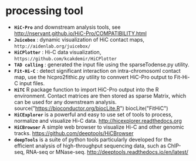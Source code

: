 # processing tool
- **`HiC-Pro`** and downstream analysis tools, see http://nservant.github.io/HiC-Pro/COMPATIBILITY.html
- **`Juicebox`** : dynamic visualization of HiC contact maps, `http://aidenlab.org/juicebox/`
- **`HiCPlotter`** : Hi-C data visualization, `https://github.com/kcakdemir/HiCPlotter`
- **`TAD calling`** : generated the input file using the sparseTodense.py utility.
- **`Fit-Hi-C`** : detect significant interaction on intra-chromosoml contact map, 
use the hicpro2fithic.py utility to connvert HiC-Pro output to Fit-Hi-C input files.
- **`HiTC`** R package 
function to import HiC-Pro output into the R environment. 
Contact matrices are then stored as sparse Matrix, which can be used for any downstream analysis.
source("https://bioconductor.org/biocLite.R")
biocLite("FitHiC")
- **`HiCExplorer`** is a powerful and easy to use set of tools to process, normalize and visualize Hi-C data. http://hicexplorer.readthedocs.org
- **`HiCBrowser`**  A simple web browser to visualize Hi-C and other genomic tracks. https://github.com/deeptools/HiCBrowser
- **`deepTools`** is a suite of python tools particularly developed for the efficient analysis of high-throughput sequencing data, such as ChIP-seq, RNA-seq or MNase-seq. http://deeptools.readthedocs.io/en/latest/
